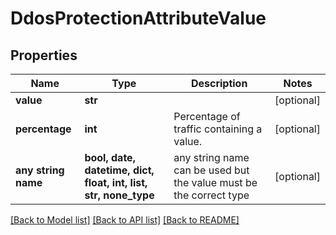 # DdosProtectionAttributeValue


## Properties
Name | Type | Description | Notes
------------ | ------------- | ------------- | -------------
**value** | **str** |  | [optional] 
**percentage** | **int** | Percentage of traffic containing a value. | [optional] 
**any string name** | **bool, date, datetime, dict, float, int, list, str, none_type** | any string name can be used but the value must be the correct type | [optional]

[[Back to Model list]](../README.md#documentation-for-models) [[Back to API list]](../README.md#documentation-for-api-endpoints) [[Back to README]](../README.md)


